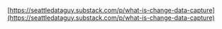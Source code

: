 [https://seattledataguy.substack.com/p/what-is-change-data-capture](https://seattledataguy.substack.com/p/what-is-change-data-capture)